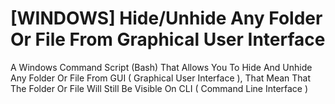 # [WINDOWS] Hide/Unhide Any Folder Or File From Graphical User Interface
 A Windows Command Script (Bash) That Allows You To Hide And Unhide Any Folder Or File From GUI ( Graphical User Interface ), That Mean That The Folder Or File Will Still Be Visible On CLI ( Command Line Interface )
